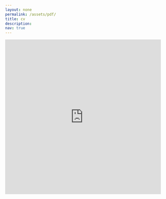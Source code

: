 ```yaml
---
layout: none
permalink: /assets/pdf/
title: cv
description: 
nav: true
---
```


<iframe src="https://ltang500.github.io/_pdfs/CV.pdf" width="100%" height="500px" style="border: none;"></iframe>